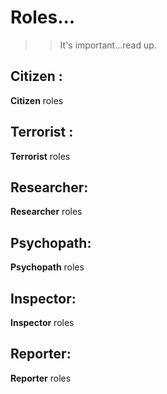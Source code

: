 ﻿# Roles... 

> >It's important...read up.

## Citizen :

**Citizen** roles

## Terrorist :

**Terrorist** roles

## Researcher:

**Researcher** roles

## Psychopath:

**Psychopath** roles

## Inspector:

**Inspector** roles

## Reporter:

**Reporter** roles
```
